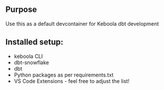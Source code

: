 ## Purpose
Use this as a default devcontainer for Keboola dbt development

## Installed setup:
 - keboola CLI
 - dbt-snowflake
 - dbt
 - Python packages as per requirements.txt
 - VS Code Extensions - feel free to adjust the list!